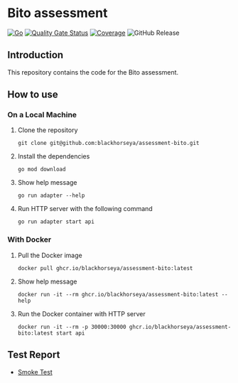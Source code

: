 # Bito assessment

[![Go](https://github.com/blackhorseya/assessment-bito/actions/workflows/go.yaml/badge.svg)](https://github.com/blackhorseya/assessment-bito/actions/workflows/go.yaml)
[![Quality Gate Status](https://sonarcloud.io/api/project_badges/measure?project=blackhorseya_assessment-bito&metric=alert_status)](https://sonarcloud.io/summary/new_code?id=blackhorseya_assessment-bito)
[![Coverage](https://sonarcloud.io/api/project_badges/measure?project=blackhorseya_assessment-bito&metric=coverage)](https://sonarcloud.io/summary/new_code?id=blackhorseya_assessment-bito)
![GitHub Release](https://img.shields.io/github/v/release/blackhorseya/assessment-bito)

## Introduction

This repository contains the code for the Bito assessment.

## How to use

### On a Local Machine

1. Clone the repository

    ```shell
    git clone git@github.com:blackhorseya/assessment-bito.git
    ```

2. Install the dependencies

    ```shell
    go mod download
    ```

3. Show help message

    ```shell
    go run adapter --help
    ```

4. Run HTTP server with the following command

    ```shell
    go run adapter start api
    ```

### With Docker

1. Pull the Docker image

    ```shell
    docker pull ghcr.io/blackhorseya/assessment-bito:latest
    ```

2. Show help message

    ```shell
    docker run -it --rm ghcr.io/blackhorseya/assessment-bito:latest --help
    ```

3. Run the Docker container with HTTP server

   ```shell
   docker run -it --rm -p 30000:30000 ghcr.io/blackhorseya/assessment-bito:latest start api
   ```
   
## Test Report

- [Smoke Test](https://blackhorseya.grafana.net/dashboard/snapshot/2gmYToGyDQVGBKgNsxdJznafZoVZXCWe)
